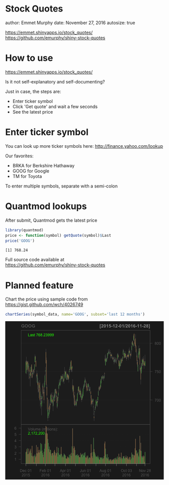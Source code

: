 Stock Quotes
========================================================
author: Emmet Murphy
date: November 27, 2016
autosize: true

https://emmet.shinyapps.io/stock_quotes/  
https://github.com/emurphy/shiny-stock-quotes

How to use
========================================================

https://emmet.shinyapps.io/stock_quotes/

Is it not self-explanatory and self-documenting?

Just in case, the steps are:
- Enter ticker symbol
- Click 'Get quote' and wait a few seconds
- See the latest price

Enter ticker symbol
========================================================

You can look up more ticker symbols here: http://finance.yahoo.com/lookup

Our favorites:
- BRKA for Berkshire Hathaway
- GOOG for Google
- TM for Toyota 

To enter multiple symbols, separate with a semi-colon

Quantmod lookups
========================================================
After submit, Quantmod gets the latest price  


```r
library(quantmod)
price <- function(symbol) getQuote(symbol)$Last
price('GOOG')
```

```
[1] 768.24
```

Full source code available at  
https://github.com/emurphy/shiny-stock-quotes

Planned feature
========================================================

Chart the price using sample code from https://gist.github.com/wch/4026749



```r
chartSeries(symbol_data, name='GOOG', subset='last 12 months')
```

![plot of chunk unnamed-chunk-3](pitch-figure/unnamed-chunk-3-1.png)
